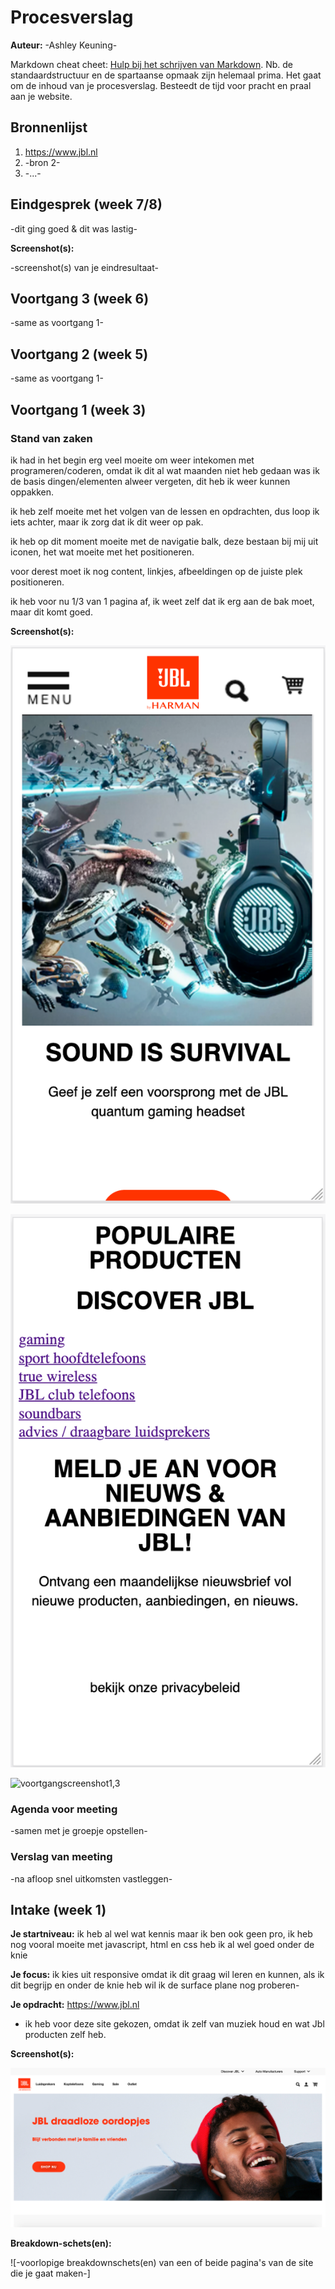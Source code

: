 # Procesverslag
**Auteur:** -Ashley Keuning-

Markdown cheat cheet: [Hulp bij het schrijven van Markdown](https://github.com/adam-p/markdown-here/wiki/Markdown-Cheatsheet). Nb. de standaardstructuur en de spartaanse opmaak zijn helemaal prima. Het gaat om de inhoud van je procesverslag. Besteedt de tijd voor pracht en praal aan je website.



## Bronnenlijst
1. https://www.jbl.nl
2. -bron 2-
3. -...-



## Eindgesprek (week 7/8)

-dit ging goed & dit was lastig-

**Screenshot(s):**

-screenshot(s) van je eindresultaat-



## Voortgang 3 (week 6)

-same as voortgang 1-



## Voortgang 2 (week 5)

-same as voortgang 1-



## Voortgang 1 (week 3)

### Stand van zaken

ik had in het begin erg veel moeite om weer intekomen met programeren/coderen, omdat ik dit al wat maanden niet heb gedaan was ik de basis dingen/elementen alweer vergeten, dit heb ik weer kunnen oppakken.

ik heb zelf moeite met het volgen van de lessen en opdrachten, dus loop ik iets achter, maar ik zorg dat ik dit weer op pak.

ik heb op dit moment moeite met de navigatie balk, deze bestaan bij mij uit iconen, het wat moeite met het positioneren.

voor derest moet ik nog content, linkjes, afbeeldingen op de juiste plek positioneren.

ik heb voor nu 1/3 van 1 pagina af, ik weet zelf dat ik erg aan de bak moet, maar dit komt goed.


**Screenshot(s):**

![voortgangscreenshot1](images/screenshotvoortgang1.png) 

![voortgangscreenshot1,2](images/screenshotvoortgang1,2.png) 

![voortgangscreenshot1,3](images/screenshotvoortgang1,3.png) 


### Agenda voor meeting

-samen met je groepje opstellen-

### Verslag van meeting

-na afloop snel uitkomsten vastleggen-



## Intake (week 1)

**Je startniveau:** ik heb al wel wat kennis maar ik ben ook geen pro, ik heb nog vooral moeite met javascript, html en css heb ik al wel goed onder de knie

**Je focus:**
ik kies uit responsive omdat ik dit graag wil leren en kunnen, als ik dit begrijp en onder de knie heb wil ik de surface plane nog proberen-

**Je opdracht:** 
https://www.jbl.nl 
- ik heb voor deze site gekozen, omdat ik zelf van muziek houd en wat Jbl producten zelf heb.


**Screenshot(s):**

![screenshot(s) die een goed beeld geven van de website die je gaat maken](images/JBL.png)




**Breakdown-schets(en):**

![-voorlopige breakdownschets(en) van een of beide pagina's van de site die je gaat maken-]